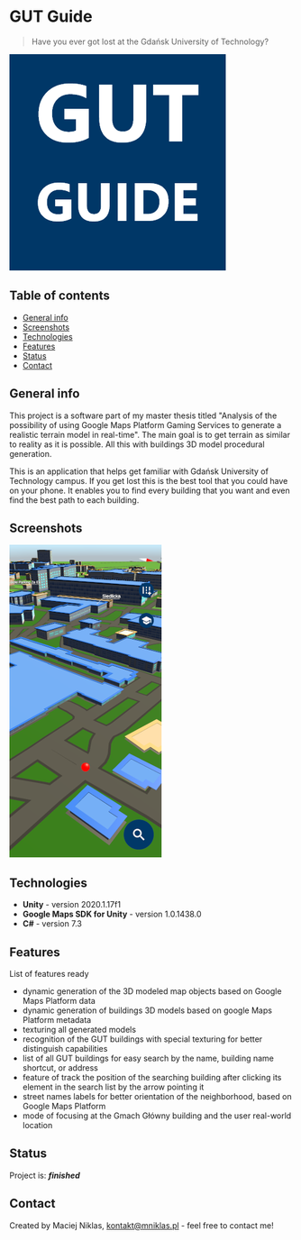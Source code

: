 # GUT Guide
> Have you ever got lost at the Gdańsk University of Technology?

![GUT Guide logo](./Artifacts/logo.png)

## Table of contents
* [General info](#general-info)
* [Screenshots](#screenshots)
* [Technologies](#technologies)
* [Features](#features)
* [Status](#status)
* [Contact](#contact)

## General info
This project is a software part of my master thesis titled "Analysis of the possibility of using Google Maps Platform Gaming Services to generate a realistic terrain model in real-time". The main goal is to get terrain as similar to reality as it is possible. All this with buildings 3D model procedural generation.

This is an application that helps get familiar with Gdańsk University of Technology campus. If you get lost this is the best tool that you could have on your phone. It enables you to find every building that you want and even find the best path to each building.

## Screenshots
![Example screenshot](./Artifacts/Screen1.png)

## Technologies
* **Unity** - version 2020.1.17f1
* **Google Maps SDK for Unity** - version 1.0.1438.0
* **C#** - version 7.3

## Features
List of features ready
* dynamic generation of the 3D modeled map objects based on Google Maps Platform data 
* dynamic generation of buildings 3D models based on google Maps Platform metadata
* texturing all generated models
* recognition of the GUT buildings with special texturing for better distinguish capabilities
* list of all GUT buildings for easy search by the name, building name shortcut, or address
* feature of track the position of the searching building after clicking its element in the search list by the arrow pointing it
* street names labels for better orientation of the neighborhood, based on Google Maps Platform
* mode of focusing at the Gmach Główny building and the user real-world location

## Status
Project is: **_finished_**

## Contact
Created by Maciej Niklas, kontakt@mniklas.pl - feel free to contact me!